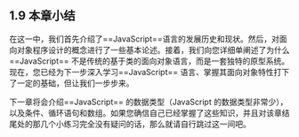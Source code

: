  ## 1.9 本章小结
 
 在这一中，我们首先介绍了==JavaScript==语言的发展历史和现状。然后，对面向对象程序设计的概念进行了一些基本论述。接着，我们向您详细单阐述了为什么 ==JavaScript== 不是传统的基于类的面向对象语言，而是一套独特的原型系统。现在，您已经为下一步深入学习==JavaScript== 语言、掌握其面向对象特性打下了一定的基础，但让我们一步步来。
 
 下一章将会介绍==JavaScript== 的数据类型（JavaScript 的数据类型非常少），以及条件、循环语句和数组。如果您确信自己已经掌握了这些知识，并且对该章结尾处的那几个小练习完全没有疑问的话，那么就请自行跳过这一间吧。